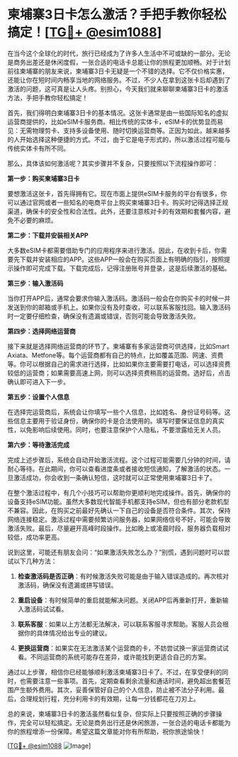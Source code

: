 # 柬埔寨3日卡怎么激活？手把手教你轻松搞定！[[TG💪+ @esim1088](https://t.me/s/esim1088)]

在当今这个全球化的时代，旅行已经成为了许多人生活中不可或缺的一部分。无论是商务出差还是休闲度假，一张合适的电话卡总能让你的旅程更加顺畅。对于计划前往柬埔寨的朋友来说，柬埔寨3日卡无疑是一个不错的选择。它不仅价格实惠，还能让你在短时间内畅享当地的网络服务。不过，不少人在拿到这张卡后却遇到了激活的问题，这可真是让人头疼。别担心，今天我们就来聊聊柬埔寨3日卡的激活方法，手把手教你轻松搞定！

首先，我们得明白柬埔寨3日卡的基本情况。这张卡通常是由一些国际知名的虚拟运营商提供的，比如eSIM卡服务商。相比传统的实体卡，eSIM卡的优势显而易见：无需物理剪卡、支持多设备使用、随时切换运营商等。正因为如此，越来越多的人开始选择这种便捷的方式。不过，由于它是电子形式的，所以激活过程可能与传统实体卡有所不同。

那么，具体该如何激活呢？其实步骤并不复杂，只要按照以下流程操作即可：

**第一步：购买柬埔寨3日卡**

要想激活这张卡，首先得拥有它。现在市面上提供eSIM卡服务的平台有很多，你可以通过官网或者一些知名的电商平台上购买柬埔寨3日卡。购买时记得选择正规渠道，确保卡的安全性和合法性。此外，还要注意核对卡的有效期和套餐内容，避免不必要的麻烦。

**第二步：下载并安装相关APP**

大多数eSIM卡都需要借助专门的应用程序来进行激活。因此，在收到卡后，你需要先下载并安装相应的APP。这些APP一般会在购买页面上有明确的指引，按照提示操作即可完成下载。下载完成后，记得注册账号并登录，这是后续激活的基础。

**第三步：输入激活码**

当你打开APP后，通常会要求你输入激活码。激活码一般会在你购买卡的时候一并发送到你的邮箱或手机上。如果你没有及时查收，可以联系客服找回。输入激活码时一定要仔细检查，确保没有遗漏或错误，否则可能会导致激活失败。

**第四步：选择网络运营商**

接下来就是选择网络运营商的环节了。柬埔寨有多家运营商可供选择，比如Smart Axiata、Metfone等。每个运营商都有自己的特点，比如覆盖范围、网速、资费等。你可以根据自己的需求进行选择，比如如果你主要需要打电话，可以选择资费较低的运营商；如果需要高速上网，则可以选择资费稍高的运营商。选好后，点击确认即可进入下一步。

**第五步：设置个人信息**

在选择完运营商后，系统会让你填写一些个人信息，比如姓名、身份证号码等。这些信息主要用于验证身份，确保你的卡是合法使用的。填写时要保证信息的真实性，以免影响后续使用。同时，也要注意保护个人隐私，不要泄露给无关人员。

**第六步：等待激活完成**

完成上述步骤后，系统会自动开始激活流程。这个过程可能需要几分钟的时间，请耐心等待。在此期间，你可以查看进度条或者接收短信通知，了解激活的状态。一旦激活成功，你会收到一条确认短信，这时就可以正常使用柬埔寨3日卡了。

在整个激活过程中，有几个小技巧可以帮助你更顺利地完成操作。首先，确保你的设备支持eSIM功能。虽然大多数现代智能手机都支持eSIM，但也有部分老款机型不兼容。因此，在购买之前最好先确认一下自己的设备是否符合条件。其次，保持网络连接稳定。激活过程中需要频繁访问服务器，如果网络信号不好，可能会导致激活失败。最后，尽量避开高峰时段操作。比如晚上或凌晨时段，服务器负载相对较低，成功率更高。

说到这里，可能还有朋友会问：“如果激活失败怎么办？”别慌，遇到问题时可以尝试以下几种方法：

1. **检查激活码是否正确**：有时候激活失败可能是由于输入错误造成的。再次核对激活码，确保没有遗漏或拼写错误。
   
2. **重启设备**：有时候简单的重启就能解决问题。关闭APP后再重新打开，重新输入激活码试试看。

3. **联系客服**：如果以上方法都无法解决，可以联系客服寻求帮助。客服人员会根据你的具体情况给出专业的建议。

4. **更换运营商**：如果实在无法激活某个运营商的卡，不妨尝试换一家运营商试试看。不同运营商的系统可能存在差异，或许能找到更适合自己的方案。

通过以上步骤，相信你已经能够顺利激活柬埔寨3日卡了。不过，在享受便利的同时，也需要注意一些事项。首先，定期查看剩余流量和通话时间，避免超出套餐范围产生额外费用。其次，妥善保管好自己的个人信息，防止被不法分子利用。最后，合理规划行程，充分利用卡的有效期，让每一分钱都花在刀刃上。

总的来说，柬埔寨3日卡的激活虽然看似复杂，但实际上只要按照正确的步骤操作，完全可以轻松搞定。无论是商务出行还是休闲旅游，一张合适的电话卡都能为你的旅程增添一份保障。希望这篇文章能对你有所帮助，祝你旅途愉快！

[[TG💪+ @esim1088](https://t.me/s/esim1088) ![Image](https://i.postimg.cc/4NQfJmqS/Snipaste-2025-05-13-00-14-12.png)]